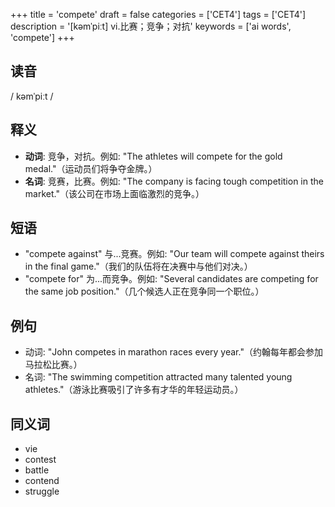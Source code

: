 +++
title = 'compete'
draft = false
categories = ['CET4']
tags = ['CET4']
description = '[kəmˈpiːt] vi.比赛；竞争；对抗'
keywords = ['ai words', 'compete']
+++

## 读音
/ kəmˈpiːt /

## 释义
- **动词**: 竞争，对抗。例如: "The athletes will compete for the gold medal."（运动员们将争夺金牌。）
- **名词**: 竞赛，比赛。例如: "The company is facing tough competition in the market."（该公司在市场上面临激烈的竞争。）

## 短语
- "compete against" 与...竞赛。例如: "Our team will compete against theirs in the final game."（我们的队伍将在决赛中与他们对决。）
- "compete for" 为...而竞争。例如: "Several candidates are competing for the same job position."（几个候选人正在竞争同一个职位。）

## 例句
- 动词: "John competes in marathon races every year."（约翰每年都会参加马拉松比赛。）
- 名词: "The swimming competition attracted many talented young athletes."（游泳比赛吸引了许多有才华的年轻运动员。）

## 同义词
- vie
- contest
- battle
- contend
- struggle
